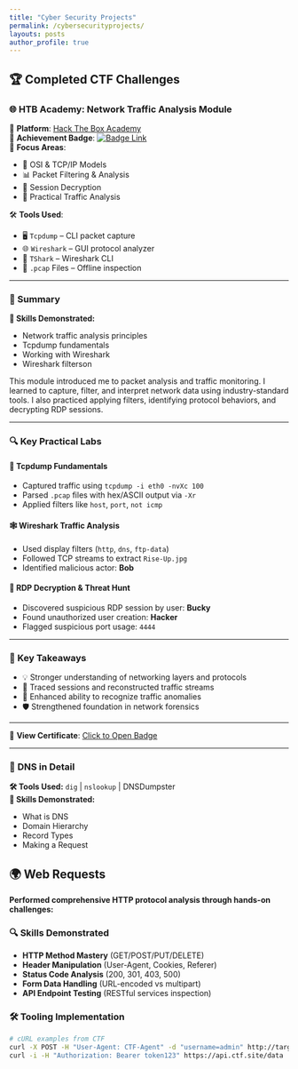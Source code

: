 ```yaml
---
title: "Cyber Security Projects"
permalink: /cybersecurityprojects/
layouts: posts
author_profile: true
---
```


## 🏆 Completed CTF Challenges


### 🌐 HTB Academy: Network Traffic Analysis Module

🎲 **Platform**: [Hack The Box Academy](https://academy.hackthebox.com/)  
🏅 **Achievement Badge**: [![Badge Link](https://academy.hackthebox.com/images/badges/network-traffic-analysis.svg)](https://academy.hackthebox.com/achievement/1918558/81)  
🧠 **Focus Areas**:  
- 🔄 OSI & TCP/IP Models  
- 📊 Packet Filtering & Analysis  
- 🔐 Session Decryption  
- 🧰 Practical Traffic Analysis  

🛠️ **Tools Used**:  
- 🖥️ `Tcpdump` – CLI packet capture  
- 🌐 `Wireshark` – GUI protocol analyzer  
- 🔧 `TShark` – Wireshark CLI  
- 📁 `.pcap` Files – Offline inspection

---

### 📝 Summary
**📌 Skills Demonstrated:**
- Network traffic analysis principles
- Tcpdump fundamentals
- Working with Wireshark
- Wireshark filterson

This module introduced me to packet analysis and traffic monitoring. I learned to capture, filter, and interpret network data using industry-standard tools. I also practiced applying filters, identifying protocol behaviors, and decrypting RDP sessions.

---

### 🔍 Key Practical Labs

#### 🧪 Tcpdump Fundamentals
- Captured traffic using `tcpdump -i eth0 -nvXc 100`
- Parsed `.pcap` files with hex/ASCII output via `-Xr`
- Applied filters like `host`, `port`, `not icmp`

#### 🕸️ Wireshark Traffic Analysis
- Used display filters (`http`, `dns`, `ftp-data`)
- Followed TCP streams to extract `Rise-Up.jpg`
- Identified malicious actor: **Bob**

#### 🔐 RDP Decryption & Threat Hunt
- Discovered suspicious RDP session by user: **Bucky**
- Found unauthorized user creation: **Hacker**
- Flagged suspicious port usage: `4444`

---

### 🧠 Key Takeaways

- 💡 Stronger understanding of networking layers and protocols  
- 🧵 Traced sessions and reconstructed traffic streams  
- 🔎 Enhanced ability to recognize traffic anomalies  
- 🛡️ Strengthened foundation in network forensics

---

📌 **View Certificate**: [Click to Open Badge](https://academy.hackthebox.com/achievement/1918558/81)

---

### 🔎 **DNS in Detail**  
**🛠️ Tools Used:** `dig` | `nslookup` | DNSDumpster  
**📌 Skills Demonstrated:**  
- What is DNS
- Domain Hierarchy
- Record Types
- Making a Request

## 🌍 Web Requests 

**Performed comprehensive HTTP protocol analysis through hands-on challenges:**  

### 🔍 Skills Demonstrated
- **HTTP Method Mastery** (GET/POST/PUT/DELETE)  
- **Header Manipulation** (User-Agent, Cookies, Referer)  
- **Status Code Analysis** (200, 301, 403, 500)  
- **Form Data Handling** (URL-encoded vs multipart)  
- **API Endpoint Testing** (RESTful services inspection)  

### 🛠️ Tooling Implementation
```bash
# cURL examples from CTF
curl -X POST -H "User-Agent: CTF-Agent" -d "username=admin" http://target.site/login
curl -i -H "Authorization: Bearer token123" https://api.ctf.site/data
